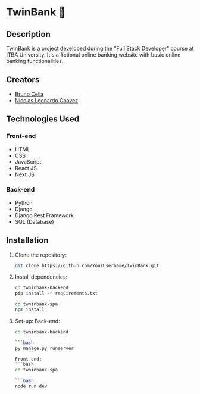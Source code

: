 # TwinBank 🏦

## Description
TwinBank is a project developed during the "Full Stack Developer" course at ITBA University. It's a fictional online banking website with basic online banking functionalities.

## Creators
- [Bruno Celia](https://github.com/Benshi7)
- [Nicolas Leonardo Chavez](https://github.com/nicochavez)

## Technologies Used

### Front-end
- HTML
- CSS
- JavaScript
- React JS
- Next JS

### Back-end
- Python
- Django
- Django Rest Framework
- SQL (Database)

## Installation

1. Clone the repository:
   ```bash
   git clone https://github.com/YourUsername/TwinBank.git
   ```


2. Install dependencies:
   ```bash
   cd twninbank-backend
   pip install -r requirements.txt
   ```
   
   ```bash
   cd twninbank-spa
   npm install
   ```

3. Set-up:
   Back-end:
      ```bash
      cd twninbank-backend

      ```bash
      py manage.py runserver

   Front-end:
      ```bash
      cd twninbank-spa

      ```bash
      node run dev
